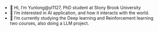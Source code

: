 - 👋 Hi, I’m Yunlong@yl1127, PhD student at Stony Brook University
- 👀 I’m interested in AI application, and how it interacts with the world.
- 🌱 I’m currently studying the Deep learning and Reinforcement learning two courses, also doing a LLM project.


<!---
yl1127/yl1127 is a ✨ special ✨ repository because its `README.md` (this file) appears on your GitHub profile.
You can click the Preview link to take a look at your changes.
--->
